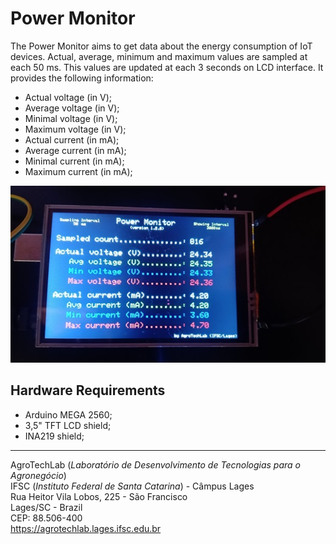 # Power Monitor 

The Power Monitor aims to get data about the energy consumption of IoT devices.
Actual, average, minimum and maximum values are sampled at each 50 ms.
This values are updated at each 3 seconds on LCD interface.
It provides the following information:

* Actual voltage (in V);
* Average voltage (in V);
* Minimal voltage (in V);
* Maximum voltage (in V);
* Actual current (in mA);
* Average current (in mA);
* Minimal current (in mA);
* Maximum current (in mA);

![Power Monitor display](./docs/figs/powermonitor_display.jpg "Power Monitor display")

## Hardware Requirements

* Arduino MEGA 2560;
* 3,5" TFT LCD shield;
* INA219 shield;

---
AgroTechLab (*Laboratório de Desenvolvimento de Tecnologias para o Agronegócio*)  
IFSC (*Instituto Federal de Santa Catarina*) - Câmpus Lages  
Rua Heitor Vila Lobos, 225 - São Francisco  
Lages/SC - Brazil  
CEP: 88.506-400  
https://agrotechlab.lages.ifsc.edu.br
